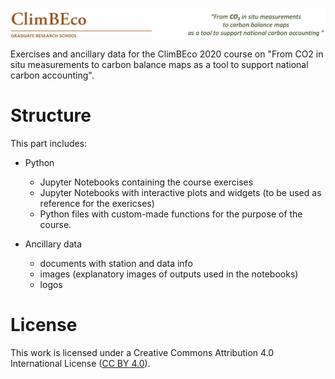 ![im](ancillarydata/logos/climbeco_course_logo.png)

Exercises and ancillary data for the ClimBEco 2020 course on "From CO2 in situ measurements to carbon balance maps as a tool to support national carbon accounting".


# Structure
This part includes:

* Python 
  * Jupyter Notebooks containing the course exercises
  * Jupyter Notebooks with interactive plots and widgets (to be used as reference for the exericses)
  * Python files with custom-made functions for the purpose of the course.
  
* Ancillary data
  * documents with station and data info
  * images (explanatory images of outputs used in the notebooks)
  * logos


# License
This work is licensed under a
Creative Commons Attribution 4.0 International License ([CC BY 4.0](http://creativecommons.org/licenses/by/4.0/)).
